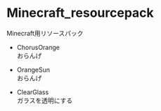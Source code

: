 # Minecraft_resourcepack
Minecraft用リソースパック

 - ChorusOrange  
   おらんげ 
   
 - OrangeSun  
   おらんげ  
   
 - ClearGlass  
   ガラスを透明にする  
